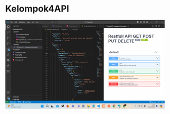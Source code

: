 # Kelompok4API
![Teks Pengganti](https://github.com/FarrelYosanN/Kelompok4API/blob/main/SS%20API.png)
